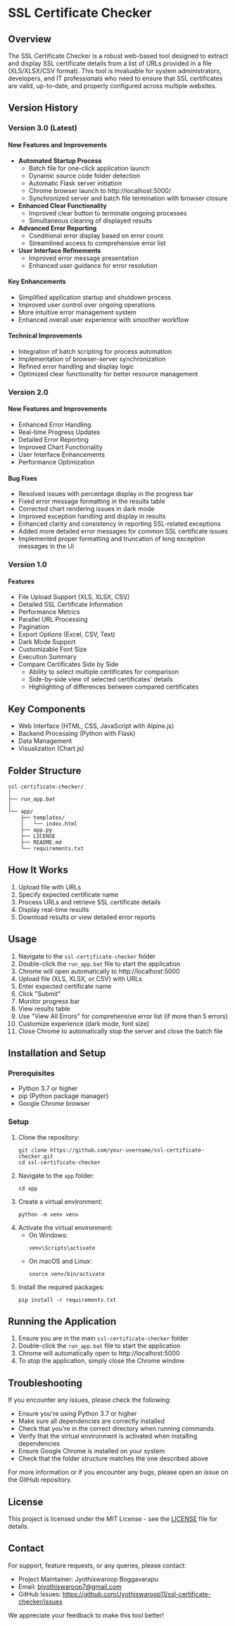# SSL Certificate Checker

## Overview
The SSL Certificate Checker is a robust web-based tool designed to extract and display SSL certificate details from a list of URLs provided in a file (XLS/XLSX/CSV format). This tool is invaluable for system administrators, developers, and IT professionals who need to ensure that SSL certificates are valid, up-to-date, and properly configured across multiple websites.

## Version History

### Version 3.0 (Latest)
#### New Features and Improvements
- **Automated Startup Process**
  - Batch file for one-click application launch
  - Dynamic source code folder detection
  - Automatic Flask server initiation
  - Chrome browser launch to http://localhost:5000/
  - Synchronized server and batch file termination with browser closure
- **Enhanced Clear Functionality**
  - Improved clear button to terminate ongoing processes
  - Simultaneous clearing of displayed results
- **Advanced Error Reporting**
  - Conditional error display based on error count
  - Streamlined access to comprehensive error list
- **User Interface Refinements**
  - Improved error message presentation
  - Enhanced user guidance for error resolution

#### Key Enhancements
- Simplified application startup and shutdown process
- Improved user control over ongoing operations
- More intuitive error management system
- Enhanced overall user experience with smoother workflow

#### Technical Improvements
- Integration of batch scripting for process automation
- Implementation of browser-server synchronization
- Refined error handling and display logic
- Optimized clear functionality for better resource management

### Version 2.0
#### New Features and Improvements
- Enhanced Error Handling
- Real-time Progress Updates
- Detailed Error Reporting
- Improved Chart Functionality
- User Interface Enhancements
- Performance Optimization

#### Bug Fixes
- Resolved issues with percentage display in the progress bar
- Fixed error message formatting in the results table
- Corrected chart rendering issues in dark mode
- Improved exception handling and display in results
- Enhanced clarity and consistency in reporting SSL-related exceptions
- Added more detailed error messages for common SSL certificate issues
- Implemented proper formatting and truncation of long exception messages in the UI

### Version 1.0
#### Features
- File Upload Support (XLS, XLSX, CSV)
- Detailed SSL Certificate Information
- Performance Metrics
- Parallel URL Processing
- Pagination
- Export Options (Excel, CSV, Text)
- Dark Mode Support
- Customizable Font Size
- Execution Summary
- Compare Certificates Side by Side
  - Ability to select multiple certificates for comparison
  - Side-by-side view of selected certificates' details
  - Highlighting of differences between compared certificates

## Key Components
- Web Interface (HTML, CSS, JavaScript with Alpine.js)
- Backend Processing (Python with Flask)
- Data Management
- Visualization (Chart.js)

## Folder Structure
```
ssl-certificate-checker/
│
├── run_app.bat
│
└── app/
    ├── templates/
    │   └── index.html
    ├── app.py
    ├── LICENSE
    ├── README.md
    └── requirements.txt
```

## How It Works
1. Upload file with URLs
2. Specify expected certificate name
3. Process URLs and retrieve SSL certificate details
4. Display real-time results
5. Download results or view detailed error reports

## Usage
1. Navigate to the `ssl-certificate-checker` folder
2. Double-click the `run_app.bat` file to start the application
3. Chrome will open automatically to http://localhost:5000
4. Upload file (XLS, XLSX, or CSV) with URLs
5. Enter expected certificate name
6. Click "Submit"
7. Monitor progress bar
8. View results table
9. Use "View All Errors" for comprehensive error list (if more than 5 errors)
10. Customize experience (dark mode, font size)
11. Close Chrome to automatically stop the server and close the batch file

## Installation and Setup

### Prerequisites
- Python 3.7 or higher
- pip (Python package manager)
- Google Chrome browser

### Setup
1. Clone the repository:
   ```
   git clone https://github.com/your-username/ssl-certificate-checker.git
   cd ssl-certificate-checker
   ```
2. Navigate to the `app` folder:
   ```
   cd app
   ```
3. Create a virtual environment:
   ```
   python -m venv venv
   ```
4. Activate the virtual environment:
   - On Windows:
     ```
     venv\Scripts\activate
     ```
   - On macOS and Linux:
     ```
     source venv/bin/activate
     ```
5. Install the required packages:
   ```
   pip install -r requirements.txt
   ```

## Running the Application
1. Ensure you are in the main `ssl-certificate-checker` folder
2. Double-click the `run_app.bat` file to start the application
3. Chrome will automatically open to http://localhost:5000
4. To stop the application, simply close the Chrome window

## Troubleshooting
If you encounter any issues, please check the following:
- Ensure you're using Python 3.7 or higher
- Make sure all dependencies are correctly installed
- Check that you're in the correct directory when running commands
- Verify that the virtual environment is activated when installing dependencies
- Ensure Google Chrome is installed on your system
- Check that the folder structure matches the one described above

For more information or if you encounter any bugs, please open an issue on the GitHub repository.

## License
This project is licensed under the MIT License - see the [LICENSE](app/LICENSE) file for details.

## Contact
For support, feature requests, or any queries, please contact:
- Project Maintainer: Jyothiswaroop Boggavarapu
- Email: bjyothiswaroop7@gmail.com
- GitHub Issues: https://github.com/Jyothiswaroop11/ssl-certificate-checker/issues

We appreciate your feedback to make this tool better!
